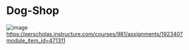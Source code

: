 # Dog-Shop
![image](https://user-images.githubusercontent.com/102744555/173128581-8d07dab1-0111-47bb-91b7-74255a7ea86e.png)
https://perscholas.instructure.com/courses/981/assignments/192340?module_item_id=471311
